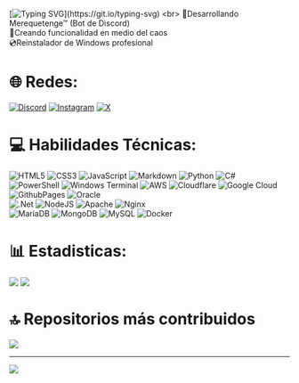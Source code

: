 [![Typing SVG](https://readme-typing-svg.herokuapp.com?color=%2336BCF7&center=true&vCenter=true&width=600&lines=Hola+👋,+Soy+SusoDiz;+Bienvenido+a+mi+Perfil!)](https://git.io/typing-svg)
<br>
🗿Desarrollando Merequetenge™ (Bot de Discord)
<br>
🧪Creando funcionalidad en medio del caos
<br>
💿Reinstalador de Windows profesional

# 🌐 Redes:
[![Discord](https://img.shields.io/badge/Discord-%237289DA.svg?logo=discord&logoColor=white)](https://discord.gg/https://discord.gg/feTTh4HpcK) [![Instagram](https://img.shields.io/badge/Instagram-%23E4405F.svg?logo=Instagram&logoColor=white)](https://instagram.com/suso.diz) [![X](https://img.shields.io/badge/X-black.svg?logo=X&logoColor=white)](https://x.com/SusoDiz) 

# 💻 Habilidades Técnicas:
![HTML5](https://img.shields.io/badge/html5-%23E34F26.svg?style=for-the-badge&logo=html5&logoColor=white) 
![CSS3](https://img.shields.io/badge/css3-%231572B6.svg?style=for-the-badge&logo=css3&logoColor=white) 
![JavaScript](https://img.shields.io/badge/javascript-%23323330.svg?style=for-the-badge&logo=javascript&logoColor=%23F7DF1E) 
![Markdown](https://img.shields.io/badge/markdown-%23000000.svg?style=for-the-badge&logo=markdown&logoColor=white) 
![Python](https://img.shields.io/badge/python-3670A0?style=for-the-badge&logo=python&logoColor=ffdd54) 
![C#](https://img.shields.io/badge/c%23-%23239120.svg?style=for-the-badge&logo=csharp&logoColor=white) 
<br>
![PowerShell](https://img.shields.io/badge/PowerShell-%235391FE.svg?style=for-the-badge&logo=powershell&logoColor=white) 
![Windows Terminal](https://img.shields.io/badge/Windows%20Terminal-%234D4D4D.svg?style=for-the-badge&logo=windows-terminal&logoColor=white) 
![AWS](https://img.shields.io/badge/AWS-%23FF9900.svg?style=for-the-badge&logo=amazon-aws&logoColor=white) 
![Cloudflare](https://img.shields.io/badge/Cloudflare-F38020?style=for-the-badge&logo=Cloudflare&logoColor=white) 
![Google Cloud](https://img.shields.io/badge/GoogleCloud-%234285F4.svg?style=for-the-badge&logo=google-cloud&logoColor=white) 
![GithubPages](https://img.shields.io/badge/github%20pages-121013?style=for-the-badge&logo=github&logoColor=white) 
![Oracle](https://img.shields.io/badge/Oracle-F80000?style=for-the-badge&logo=oracle&logoColor=white) 
<br>
![.Net](https://img.shields.io/badge/.NET-5C2D91?style=for-the-badge&logo=.net&logoColor=white) 
![NodeJS](https://img.shields.io/badge/node.js-6DA55F?style=for-the-badge&logo=node.js&logoColor=white) 
![Apache](https://img.shields.io/badge/apache-%23D42029.svg?style=for-the-badge&logo=apache&logoColor=white) 
![Nginx](https://img.shields.io/badge/nginx-%23009639.svg?style=for-the-badge&logo=nginx&logoColor=white) 
<br>
![MariaDB](https://img.shields.io/badge/MariaDB-003545?style=for-the-badge&logo=mariadb&logoColor=white) 
![MongoDB](https://img.shields.io/badge/MongoDB-%234ea94b.svg?style=for-the-badge&logo=mongodb&logoColor=white) 
![MySQL](https://img.shields.io/badge/mysql-%2300000f.svg?style=for-the-badge&logo=mysql&logoColor=white) 
![Docker](https://img.shields.io/badge/docker-%230db7ed.svg?style=for-the-badge&logo=docker&logoColor=white)
# 📊 Estadisticas:
![](https://github-readme-stats.vercel.app/api?username=SusoDiz&theme=chartreuse-dark&hide_border=false&include_all_commits=false&count_private=false) ![](https://github-readme-stats.vercel.app/api/top-langs/?username=SusoDiz&theme=chartreuse-dark&hide_border=false&include_all_commits=true&count_private=true&layout=compact)
<!-- ![](https://github-readme-streak-stats.herokuapp.com/?user=SusoDiz&theme=chartreuse-dark&hide_border=false)<br/> -->
<!--
# 🏆 Trofeos en GitHub
![](https://github-profile-trophy.vercel.app/?username=SusoDiz&theme=radical&no-frame=true&no-bg=false&margin-w=4)
-->
# 🔝 Repositorios más contribuidos
![](https://github-contributor-stats.vercel.app/api?username=SusoDiz&limit=5&theme=dark&combine_all_yearly_contributions=true)

---
[![](https://visitcount.itsvg.in/api?id=SusoDiz&icon=0&color=0)](https://visitcount.itsvg.in)

